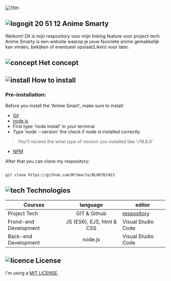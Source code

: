 ![15th](https://user-images.githubusercontent.com/118122875/224559625-04d4f8c7-c889-4c44-ade8-3c213bf06568.jpg)

##  ![logogit 20 51 12](https://user-images.githubusercontent.com/118122875/224569751-c121abc7-ccbe-43a8-a770-22a9b796d818.png) Anime Smarty

Welkom! Dit is mijn respository voor mijn linking feature voor project-tech. Anime Smarty is een website waarop je jouw favoriete anime gemakkelijk kan vinden, bekijken of eventueel opslaat(Liken) voor later.

## ![concept](https://user-images.githubusercontent.com/118122875/224569879-7b376629-fc7b-401a-81b5-9f5e5917521d.png) Het concept

## ![install](https://user-images.githubusercontent.com/118122875/224570019-3d6ab194-d3ef-458e-b9b6-d66a5cf39809.png) How to install

### Pre-installation:

Before you install the 'Anime Smart', make sure to install:
* [Git](https://github.com/git-guides/install-git)
* [node.js](https://nodejs.org/en/)
* First type 'node install' in your terminal
* Type 'node --version' the check if node is installed correctly
> You'll recieve the what type of version you installed like:'v18.8.0' 
* [NPM](https://docs.npmjs.com/cli/v6/commands/npm-install) 

After that you can clone my respository:

```

git clone https://github.com/MrSmarto/BLOKTECH23

```

## ![tech](https://user-images.githubusercontent.com/118122875/224570118-38da956b-ec96-4d47-8375-b5f07659883a.png) Technologies

| Courses| language | editor |
| ------------- |:-------------:| ------------- |
| Project Tech | GIT & Github | [respository](https://github.com/MrSmarto/BLOKTECH23) |
| Frond-end Development | JS (ES6), EJS, html & CSS | Visual Studio Code |
| Back-end Development | node.js | Visual Studio Code | Visual Studio Code |

## ![licence](https://user-images.githubusercontent.com/118122875/224570185-da93d583-8c14-4eee-bca6-f680ec919fc2.png) License

I'm using a [MIT LICENSE](https://github.com/cmda-bt/pt-course-22-23/blob/main/LICENSE).

